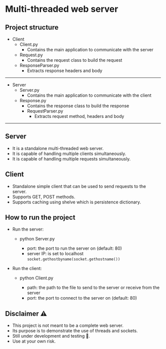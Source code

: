 # Multi-threaded web server

## Project structure
- Client
  - Client.py
    - Contains the main application to communicate with the server
  - Request.py
    - Contains the request class to build the request
  - ResponseParser.py
    - Extracts response headers and body
---
- Server
  - Server.py
    - Contains the main application to communicate with the client
  - Response.py
    - Contains the response class to build the response
    - RequestParser.py
      - Extracts request method, headers and body
---

## Server
- It is a standalone multi-threaded web server.
- It is capable of handling multiple clients simultaneously.
- It is capable of handling multiple requests simultaneously.

## Client
- Standalone simple client that can be used to send requests to the server.
- Supports GET, POST methods.
- Supports caching using shelve which is persistence dictionary.

## How to run the project
- Run the server:
  - python Server.py <port>
    - port: the port to run the server on (default: 80)
    - server IP: is set to localhost `socket.gethostbyname(socket.gethostname())`

- Run the client:
  - python Client.py <path> <port>
    - path: the path to the file to send to the server or receive from the server
    - port: the port to connect to the server on (default: 80)

## Disclaimer ⚠️
- This project is not meant to be a complete web server.
- Its purpose is to demonstrate the use of threads and sockets.
- Still under development and testing 🚧.
- Use at your own risk.


